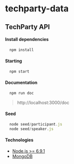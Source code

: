# techparty-data

## TechParty API

#### Install dependencies
```js
  npm install
```

#### Starting
```js
  npm start
```

#### Documentation
```js
  npm run doc
```

> http://localhost:3000/doc
 
#### Seed
```js
  node seed/participant.js
  node seed/speaker.js
```

#### Technologies
- [Node.js >= 6.9.1](https://nodejs.org/)
- [MongoDB](https://www.mongodb.org/)
